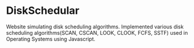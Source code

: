 # DiskSchedular
Website simulating disk scheduling algorithms.
Implemented various disk scheduling algorithms(SCAN, CSCAN, LOOK, CLOOK, FCFS, SSTF) used in Operating Systems using Javascript.
